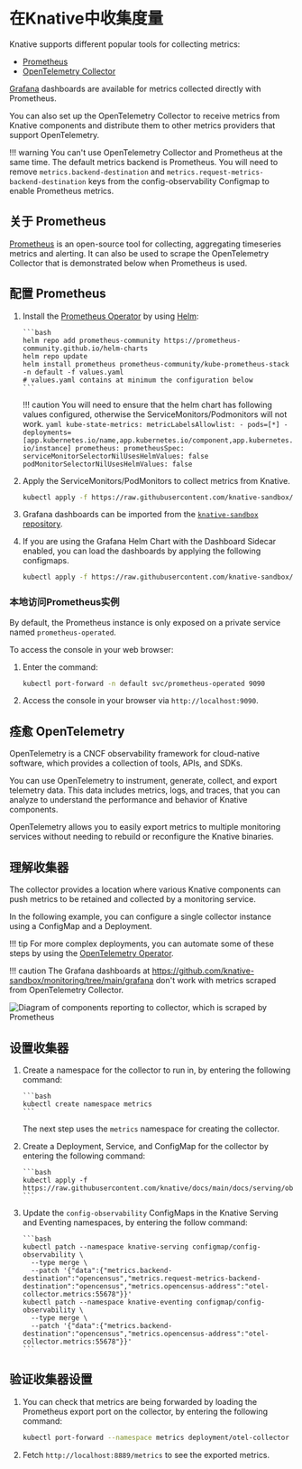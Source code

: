 # 在Knative中收集度量

Knative supports different popular tools for collecting metrics:

- [Prometheus](https://prometheus.io/)
- [OpenTelemetry Collector](https://opentelemetry.io/docs/collector/)

[Grafana](https://grafana.com/oss/) dashboards are available for metrics collected directly with Prometheus.

You can also set up the OpenTelemetry Collector to receive metrics from Knative components and distribute them to other metrics providers that support OpenTelemetry.

!!! warning
    You can't use OpenTelemetry Collector and Prometheus at the same time. The default metrics backend is Prometheus. You will need to remove `metrics.backend-destination` and `metrics.request-metrics-backend-destination` keys from the config-observability Configmap to enable Prometheus metrics.

## 关于 Prometheus

[Prometheus](https://prometheus.io/) is an open-source tool for collecting,
aggregating timeseries metrics and alerting. It can also be used to scrape the OpenTelemetry Collector that is demonstrated below when Prometheus is used.

## 配置 Prometheus

1. Install the [Prometheus Operator](https://github.com/prometheus-community/helm-charts/tree/main/charts/kube-prometheus-stack) by using [Helm](https://helm.sh/docs/intro/using_helm/):

       ```bash
       helm repo add prometheus-community https://prometheus-community.github.io/helm-charts
       helm repo update
       helm install prometheus prometheus-community/kube-prometheus-stack -n default -f values.yaml
       # values.yaml contains at minimum the configuration below
       ```

    !!! caution
        You will need to ensure that the helm chart has following values configured, otherwise the ServiceMonitors/Podmonitors will not work.
        ```yaml
        kube-state-metrics:
          metricLabelsAllowlist:
            - pods=[*]
            - deployments=[app.kubernetes.io/name,app.kubernetes.io/component,app.kubernetes.io/instance]
        prometheus:
          prometheusSpec:
            serviceMonitorSelectorNilUsesHelmValues: false
            podMonitorSelectorNilUsesHelmValues: false
        ```

1. Apply the ServiceMonitors/PodMonitors to collect metrics from Knative.

    ```bash
    kubectl apply -f https://raw.githubusercontent.com/knative-sandbox/monitoring/main/servicemonitor.yaml
    ```

1. Grafana dashboards can be imported from the [`knative-sandbox` repository](https://github.com/knative-sandbox/monitoring/tree/main/grafana).

1. If you are using the Grafana Helm Chart with the Dashboard Sidecar enabled, you can load the dashboards by applying the following configmaps.

    ```bash
    kubectl apply -f https://raw.githubusercontent.com/knative-sandbox/monitoring/main/grafana/dashboards.yaml
    ```

### 本地访问Prometheus实例

By default, the Prometheus instance is only exposed on a private service named `prometheus-operated`.

To access the console in your web browser:

1. Enter the command:

    ```bash
    kubectl port-forward -n default svc/prometheus-operated 9090
    ```

1. Access the console in your browser via `http://localhost:9090`.

## 痊愈 OpenTelemetry

OpenTelemetry is a CNCF observability framework for cloud-native software, which provides a collection of tools, APIs, and SDKs.

You can use OpenTelemetry to instrument, generate, collect, and export telemetry data. This data includes metrics, logs, and traces, that you can analyze to understand the performance and behavior of Knative components.

OpenTelemetry allows you to easily export metrics to multiple monitoring services without needing to rebuild or reconfigure the Knative binaries.

## 理解收集器

The collector provides a location where various Knative components can push metrics to be retained and collected by a monitoring service.

In the following example, you can configure a single collector instance using a ConfigMap and a Deployment.

!!! tip
    For more complex deployments, you can automate some of these steps by using the [OpenTelemetry Operator](https://github.com/open-telemetry/opentelemetry-operator).

!!! caution
    The Grafana dashboards at https://github.com/knative-sandbox/monitoring/tree/main/grafana don't work with metrics scraped from OpenTelemetry Collector.

![Diagram of components reporting to collector, which is scraped by Prometheus](system-diagram.svg)

<!-- yuml.me UML rendering of:
[queue-proxy1]->[Collector]
[queue-proxy2]->[Collector]
[autoscaler]->[Collector]
[controller]->[Collector]
[Collector]<-scrape[Prometheus]
-->

## 设置收集器

1. Create a namespace for the collector to run in, by entering the following command:

       ```bash
       kubectl create namespace metrics
       ```
    The next step uses the `metrics` namespace for creating the collector.

1. Create a Deployment, Service, and ConfigMap for the collector by entering the following command:

       ```bash
       kubectl apply -f https://raw.githubusercontent.com/knative/docs/main/docs/serving/observability/metrics/collector.yaml
       ```

1. Update the `config-observability` ConfigMaps in the Knative Serving and
   Eventing namespaces, by entering the follow command:

       ```bash
       kubectl patch --namespace knative-serving configmap/config-observability \
         --type merge \
         --patch '{"data":{"metrics.backend-destination":"opencensus","metrics.request-metrics-backend-destination":"opencensus","metrics.opencensus-address":"otel-collector.metrics:55678"}}'
       kubectl patch --namespace knative-eventing configmap/config-observability \
         --type merge \
         --patch '{"data":{"metrics.backend-destination":"opencensus","metrics.opencensus-address":"otel-collector.metrics:55678"}}'
       ```

## 验证收集器设置

1. You can check that metrics are being forwarded by loading the Prometheus export port on the collector, by entering the following command:

    ```bash
    kubectl port-forward --namespace metrics deployment/otel-collector 8889
    ```

1. Fetch `http://localhost:8889/metrics` to see the exported metrics.

